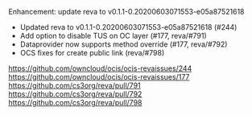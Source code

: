 Enhancement: update reva to v0.1.1-0.20200603071553-e05a87521618

- Updated reva to v0.1.1-0.20200603071553-e05a87521618 (#244)
- Add option to disable TUS on OC layer (#177, reva/#791)
- Dataprovider now supports method override (#177, reva/#792)
- OCS fixes for create public link (reva/#798)

https://github.com/owncloud/ocis/ocis-revaissues/244
https://github.com/owncloud/ocis/ocis-revaissues/177
https://github.com/cs3org/reva/pull/791
https://github.com/cs3org/reva/pull/792
https://github.com/cs3org/reva/pull/798
